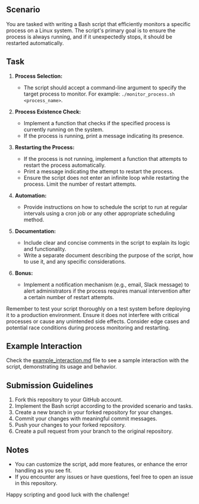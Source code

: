 ## Scenario

You are tasked with writing a Bash script that efficiently monitors a specific process on a Linux system. The script's primary goal is to ensure the process is always running, and if it unexpectedly stops, it should be restarted automatically.

## Task

1. **Process Selection:**

   - The script should accept a command-line argument to specify the target process to monitor. For example: `./monitor_process.sh <process_name>`.

2. **Process Existence Check:**

   - Implement a function that checks if the specified process is currently running on the system.
   - If the process is running, print a message indicating its presence.

3. **Restarting the Process:**

   - If the process is not running, implement a function that attempts to restart the process automatically.
   - Print a message indicating the attempt to restart the process.
   - Ensure the script does not enter an infinite loop while restarting the process. Limit the number of restart attempts.

4. **Automation:**

   - Provide instructions on how to schedule the script to run at regular intervals using a cron job or any other appropriate scheduling method.

5. **Documentation:**

   - Include clear and concise comments in the script to explain its logic and functionality.
   - Write a separate document describing the purpose of the script, how to use it, and any specific considerations.

6. **Bonus:**
   - Implement a notification mechanism (e.g., email, Slack message) to alert administrators if the process requires manual intervention after a certain number of restart attempts.

Remember to test your script thoroughly on a test system before deploying it to a production environment. Ensure it does not interfere with critical processes or cause any unintended side effects. Consider edge cases and potential race conditions during process monitoring and restarting.

## Example Interaction

Check the [example_interaction.md](./usr_example_interaction.md)
file to see a sample interaction with the script, demonstrating its usage and behavior.

## Submission Guidelines

1. Fork this repository to your GitHub account.
2. Implement the Bash script according to the provided scenario and tasks.
3. Create a new branch in your forked repository for your changes.
4. Commit your changes with meaningful commit messages.
5. Push your changes to your forked repository.
6. Create a pull request from your branch to the original repository.

## Notes

- You can customize the script, add more features, or enhance the error handling as you see fit.
- If you encounter any issues or have questions, feel free to open an issue in this repository.

Happy scripting and good luck with the challenge!
